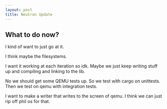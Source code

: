 ```yaml
---
layout: post
title: Neutron Update
---
```


## What to do now?

I kind of want to just go at it.

I think maybe the filesystems.

I want it working at each iteration so idk. Maybe we just keep writing stuff up and compiling and linking to the lib.

No we should get some QEMU tests up. So we test with cargo on unittests. Then we test on qemu with integration tests.

I want to make a writer that writes to the screen of qemu. I think we can just rip off phil os for that.
